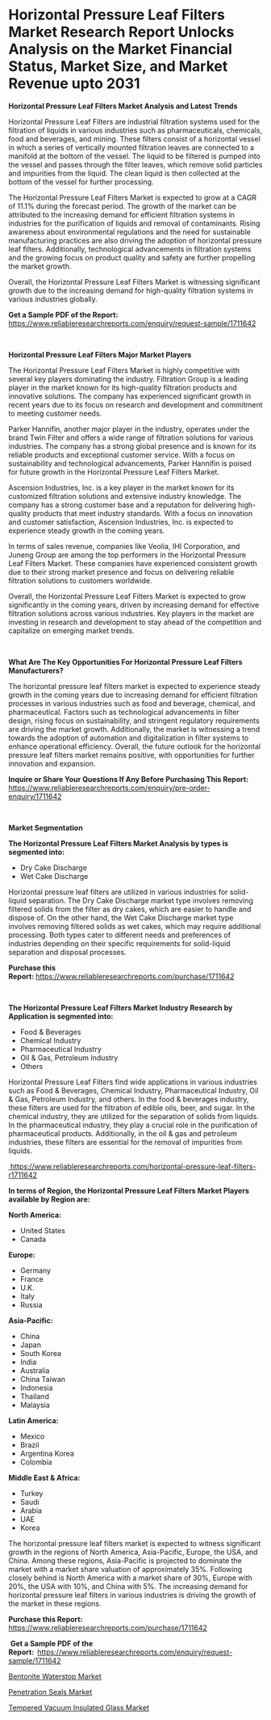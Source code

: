 <p><h1>Horizontal Pressure Leaf Filters Market Research Report Unlocks Analysis on the Market Financial Status, Market Size, and Market Revenue upto 2031</h1></p><p><strong>Horizontal Pressure Leaf Filters Market Analysis and Latest Trends</strong></p>
<p><p>Horizontal Pressure Leaf Filters are industrial filtration systems used for the filtration of liquids in various industries such as pharmaceuticals, chemicals, food and beverages, and mining. These filters consist of a horizontal vessel in which a series of vertically mounted filtration leaves are connected to a manifold at the bottom of the vessel. The liquid to be filtered is pumped into the vessel and passes through the filter leaves, which remove solid particles and impurities from the liquid. The clean liquid is then collected at the bottom of the vessel for further processing.</p><p>The Horizontal Pressure Leaf Filters Market is expected to grow at a CAGR of 11.1% during the forecast period. The growth of the market can be attributed to the increasing demand for efficient filtration systems in industries for the purification of liquids and removal of contaminants. Rising awareness about environmental regulations and the need for sustainable manufacturing practices are also driving the adoption of horizontal pressure leaf filters. Additionally, technological advancements in filtration systems and the growing focus on product quality and safety are further propelling the market growth.</p><p>Overall, the Horizontal Pressure Leaf Filters Market is witnessing significant growth due to the increasing demand for high-quality filtration systems in various industries globally.</p></p>
<p><strong>Get a Sample PDF of the Report:&nbsp;</strong> <a href="https://www.reliableresearchreports.com/enquiry/request-sample/1711642">https://www.reliableresearchreports.com/enquiry/request-sample/1711642</a></p>
<p>&nbsp;</p>
<p><strong>Horizontal Pressure Leaf Filters Major Market Players</strong></p>
<p><p>The Horizontal Pressure Leaf Filters Market is highly competitive with several key players dominating the industry. Filtration Group is a leading player in the market known for its high-quality filtration products and innovative solutions. The company has experienced significant growth in recent years due to its focus on research and development and commitment to meeting customer needs.</p><p>Parker Hannifin, another major player in the industry, operates under the brand Twin Filter and offers a wide range of filtration solutions for various industries. The company has a strong global presence and is known for its reliable products and exceptional customer service. With a focus on sustainability and technological advancements, Parker Hannifin is poised for future growth in the Horizontal Pressure Leaf Filters Market.</p><p>Ascension Industries, Inc. is a key player in the market known for its customized filtration solutions and extensive industry knowledge. The company has a strong customer base and a reputation for delivering high-quality products that meet industry standards. With a focus on innovation and customer satisfaction, Ascension Industries, Inc. is expected to experience steady growth in the coming years.</p><p>In terms of sales revenue, companies like Veolia, IHI Corporation, and Juneng Group are among the top performers in the Horizontal Pressure Leaf Filters Market. These companies have experienced consistent growth due to their strong market presence and focus on delivering reliable filtration solutions to customers worldwide.</p><p>Overall, the Horizontal Pressure Leaf Filters Market is expected to grow significantly in the coming years, driven by increasing demand for effective filtration solutions across various industries. Key players in the market are investing in research and development to stay ahead of the competition and capitalize on emerging market trends.</p></p>
<p>&nbsp;</p>
<p><strong>What Are The Key Opportunities For Horizontal Pressure Leaf Filters Manufacturers?</strong></p>
<p><p>The horizontal pressure leaf filters market is expected to experience steady growth in the coming years due to increasing demand for efficient filtration processes in various industries such as food and beverage, chemical, and pharmaceutical. Factors such as technological advancements in filter design, rising focus on sustainability, and stringent regulatory requirements are driving the market growth. Additionally, the market is witnessing a trend towards the adoption of automation and digitalization in filter systems to enhance operational efficiency. Overall, the future outlook for the horizontal pressure leaf filters market remains positive, with opportunities for further innovation and expansion.</p></p>
<p><strong>Inquire or Share Your Questions If Any Before Purchasing This Report:</strong> <a href="https://www.reliableresearchreports.com/enquiry/pre-order-enquiry/1711642">https://www.reliableresearchreports.com/enquiry/pre-order-enquiry/1711642</a></p>
<p>&nbsp;</p>
<p><strong>Market Segmentation</strong></p>
<p><strong>The Horizontal Pressure Leaf Filters Market Analysis by types is segmented into:</strong></p>
<p><ul><li>Dry Cake Discharge</li><li>Wet Cake Discharge</li></ul></p>
<p><p>Horizontal pressure leaf filters are utilized in various industries for solid-liquid separation. The Dry Cake Discharge market type involves removing filtered solids from the filter as dry cakes, which are easier to handle and dispose of. On the other hand, the Wet Cake Discharge market type involves removing filtered solids as wet cakes, which may require additional processing. Both types cater to different needs and preferences of industries depending on their specific requirements for solid-liquid separation and disposal processes.</p></p>
<p><strong>Purchase this Report:&nbsp;</strong><a href="https://www.reliableresearchreports.com/purchase/1711642">https://www.reliableresearchreports.com/purchase/1711642</a></p>
<p>&nbsp;</p>
<p><strong>The Horizontal Pressure Leaf Filters Market Industry Research by Application is segmented into:</strong></p>
<p><ul><li>Food & Beverages</li><li>Chemical Industry</li><li>Pharmaceutical Industry</li><li>Oil & Gas, Petroleum Industry</li><li>Others</li></ul></p>
<p><p>Horizontal Pressure Leaf Filters find wide applications in various industries such as Food & Beverages, Chemical Industry, Pharmaceutical Industry, Oil & Gas, Petroleum Industry, and others. In the food & beverages industry, these filters are used for the filtration of edible oils, beer, and sugar. In the chemical industry, they are utilized for the separation of solids from liquids. In the pharmaceutical industry, they play a crucial role in the purification of pharmaceutical products. Additionally, in the oil & gas and petroleum industries, these filters are essential for the removal of impurities from liquids.</p></p>
<p><a href="https://www.reliableresearchreports.com/horizontal-pressure-leaf-filters-r1711642">&nbsp;https://www.reliableresearchreports.com/horizontal-pressure-leaf-filters-r1711642</a></p>
<p><strong>In terms of Region, the Horizontal Pressure Leaf Filters Market Players available by Region are:</strong></p>
<p>
    <p> <strong> North America: </strong>
        <ul>
            <li>United States</li>
            <li>Canada</li>
        </ul>
        </p> 
    <p> <strong> Europe: </strong>
        <ul>
            <li>Germany</li>
            <li>France</li>
            <li>U.K.</li>
            <li>Italy</li>
            <li>Russia</li>
        </ul>
        </p> 
    <p> <strong> Asia-Pacific: </strong>
        <ul>
            <li>China</li>
            <li>Japan</li>
            <li>South Korea</li>
            <li>India</li>
            <li>Australia</li>
            <li>China Taiwan</li>
            <li>Indonesia</li>
            <li>Thailand</li>
            <li>Malaysia</li>
        </ul>
        </p> 
    <p> <strong> Latin America: </strong>
        <ul>
            <li>Mexico</li>
            <li>Brazil</li>
            <li>Argentina Korea</li>
            <li>Colombia</li>
        </ul>
        </p> 
    <p> <strong> Middle East & Africa: </strong>
        <ul>
            <li>Turkey</li>
            <li>Saudi</li>
            <li>Arabia</li>
            <li>UAE</li>
            <li>Korea</li>
        </ul>
    </p>
    </p>
<p><p>The horizontal pressure leaf filters market is expected to witness significant growth in the regions of North America, Asia-Pacific, Europe, the USA, and China. Among these regions, Asia-Pacific is projected to dominate the market with a market share valuation of approximately 35%. Following closely behind is North America with a market share of 30%, Europe with 20%, the USA with 10%, and China with 5%. The increasing demand for horizontal pressure leaf filters in various industries is driving the growth of the market in these regions.</p></p>
<p><strong>Purchase this Report: </strong><a href="https://www.reliableresearchreports.com/purchase/1711642">https://www.reliableresearchreports.com/purchase/1711642</a></p>
<p>&nbsp;<strong>Get a Sample PDF of the Report:&nbsp;&nbsp;</strong><a href="https://www.reliableresearchreports.com/enquiry/request-sample/1711642">https://www.reliableresearchreports.com/enquiry/request-sample/1711642</a></p>
<p><strong></strong></p>
<p><p><a href="https://www.linkedin.com/pulse/bentonite-waterstop-market-size-evaluating-its-trends-growth-projections-ior8f?trackingId=K0bM8HHSUTzJCMEJqBY1gw%3D%3D">Bentonite Waterstop Market</a></p><p><a href="https://www.linkedin.com/pulse/penetration-seals-market-size-reflecting-forecast-till-2031-type-oxiyf?trackingId=Tg%2FXTTTcW8%2BA3nBMFyeO0w%3D%3D">Penetration Seals Market</a></p><p><a href="https://www.linkedin.com/pulse/global-tempered-vacuum-insulated-glass-market-types-applications-oxphf?trackingId=GYhawhwQ7fQDQTwapcIF7Q%3D%3D">Tempered Vacuum Insulated Glass Market</a></p></p>